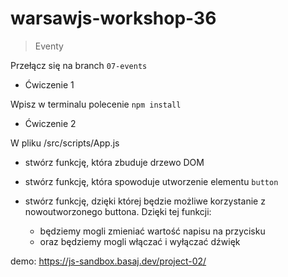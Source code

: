 # warsawjs-workshop-36

> Eventy

Przełącz się na branch `07-events`

- Ćwiczenie 1

Wpisz w terminalu polecenie `npm install`

- Ćwiczenie 2

W pliku /src/scripts/App.js

- stwórz funkcję, która zbuduje drzewo DOM 

- stwórz funkcję, która spowoduje utworzenie elementu `button`

- stwórz funkcję, dzięki której będzie możliwe korzystanie z nowoutworzonego buttona. Dzięki tej funkcji:
  - będziemy mogli zmieniać wartość napisu na przycisku 
  - oraz będziemy mogli włączać i wyłączać dźwięk
  
 

demo: <https://js-sandbox.basaj.dev/project-02/>
